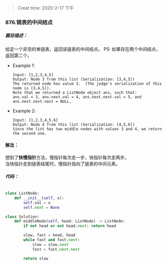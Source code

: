 > Creat time: 2020-2-17 下午
### 876.链表的中间结点
##### 题目描述：
给定一个非空的单链表，返回该链表的中间结点。
PS: 如果存在两个中间结点，返回第二个。

- Example 1:
    ```
    Input: [1,2,3,4,5]
    Output: Node 3 from this list (Serialization: [3,4,5])
    The returned node has value 3.  (The judge's serialization of this node is [3,4,5]).
    Note that we returned a ListNode object ans, such that:
    ans.val = 3, ans.next.val = 4, ans.next.next.val = 5, and ans.next.next.next = NULL.
    ```  
- Example 2:
    ```
    Input: [1,2,3,4,5,6]
    Output: Node 4 from this list (Serialization: [4,5,6])
    Since the list has two middle nodes with values 3 and 4, we return the second one.
    ```  

#### 解法：  
想到了**快慢指针**方法，慢指针每次走一步，快指针每次走两步。  
当快指针走到链表结尾时，慢指针指向了链表的中间元素。

##### 代码：

```python

class ListNode:
    def __init__(self, x):
        self.val = x
        self.next = None

class Solution:
    def middleNode(self, head: ListNode) -> ListNode:
        if not head or not head.next: return head

        slow, fast = head, head
        while fast and fast.next:
            slow = slow.next
            fast = fast.next.next

        return slow

```
